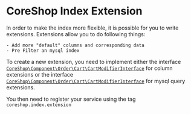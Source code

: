 # CoreShop Index Extension

In order to make the index more flexible, it is possible for you to write extensions. Extensions allow you to do following things:

    - Add more "default" columns and corresponding data
    - Pre Filter an mysql index

To create a new extension, you need to implement either the interface
[```CoreShop\Component\Order\Cart\CartModifierInterface```](https://github.com/coreshop/CoreShop/blob/master/src/CoreShop/Component/Index/Extension/IndexColumnsExtensionInterface.php)
for column extensions or the interface
[```CoreShop\Component\Order\Cart\CartModifierInterface```](https://github.com/coreshop/CoreShop/blob/master/src/CoreShop/Bundle/IndexBundle/Extension/MysqlIndexQueryExtensionInterface.php)
for mysql query extensions.

You then need to register your service using the tag ```coreshop.index.extension```